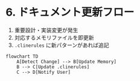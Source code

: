 # 6. ドキュメント更新フロー

1. 重要設計・実装変更が発生
2. 対応するメモリファイルを即更新
3. `.clinerules` に新パターンがあれば追記

```mermaid
flowchart TD
    A[Detect Change] --> B[Update Memory]
    B --> C[Update .clinerules]
    C --> D[Notify User]
```

